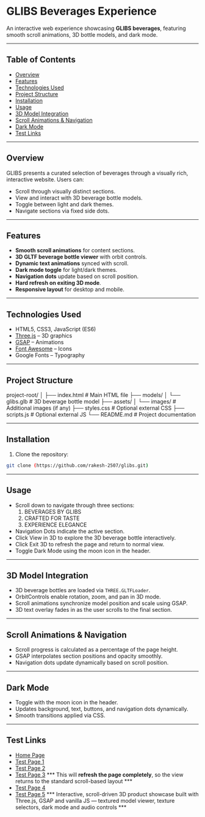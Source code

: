 # GLIBS Beverages Experience

An interactive web experience showcasing **GLIBS beverages**, featuring smooth scroll animations, 3D bottle models, and dark mode.

---

## Table of Contents
- [Overview](#overview)
- [Features](#features)
- [Technologies Used](#technologies-used)
- [Project Structure](#project-structure)
- [Installation](#installation)
- [Usage](#usage)
- [3D Model Integration](#3d-model-integration)
- [Scroll Animations & Navigation](#scroll-animations--navigation)
- [Dark Mode](#dark-mode)
- [Test Links](#test-links)
---

## Overview
GLIBS presents a curated selection of beverages through a visually rich, interactive website. Users can:
- Scroll through visually distinct sections.
- View and interact with 3D beverage bottle models.
- Toggle between light and dark themes.
- Navigate sections via fixed side dots.

---

## Features
- **Smooth scroll animations** for content sections.
- **3D GLTF beverage bottle viewer** with orbit controls.
- **Dynamic text animations** synced with scroll.
- **Dark mode toggle** for light/dark themes.
- **Navigation dots** update based on scroll position.
- **Hard refresh on exiting 3D mode**.
- **Responsive layout** for desktop and mobile.

---

## Technologies Used
- HTML5, CSS3, JavaScript (ES6)
- [Three.js](https://threejs.org/) – 3D graphics
- [GSAP](https://greensock.com/gsap/) – Animations
- [Font Awesome](https://fontawesome.com/) – Icons
- Google Fonts – Typography

---

## Project Structure
project-root/
│
├── index.html # Main HTML file
├── models/
│ └── glibs.glb # 3D beverage bottle model
├── assets/
│ └── images/ # Additional images (if any)
├── styles.css # Optional external CSS
├── scripts.js # Optional external JS
└── README.md # Project documentation


---

## Installation
1. Clone the repository:
```bash
git clone (https://github.com/rakesh-2507/glibs.git)
```
---

## Usage

- Scroll down to navigate through three sections:
  1. BEVERAGES BY GLIBS
  2. CRAFTED FOR TASTE
  3. EXPERIENCE ELEGANCE
- Navigation Dots indicate the active section.
- Click View in 3D to explore the 3D beverage bottle interactively.
- Click Exit 3D to refresh the page and return to normal view.
- Toggle Dark Mode using the moon icon in the header.

---

## 3D Model Integration

- 3D beverage bottles are loaded via `THREE.GLTFLoader`.
- OrbitControls enable rotation, zoom, and pan in 3D mode.
- Scroll animations synchronize model position and scale using GSAP.
- 3D text overlay fades in as the user scrolls to the final section.

---

## Scroll Animations & Navigation

- Scroll progress is calculated as a percentage of the page height.
- GSAP interpolates section positions and opacity smoothly.
- Navigation dots update dynamically based on scroll position.

---

## Dark Mode

- Toggle with the moon icon in the header.
- Updates background, text, buttons, and navigation dots dynamically.
- Smooth transitions applied via CSS.

---

## Test Links

- [Home Page](https://rakesh-2507.github.io/glibs/)
- [Test Page 1](https://rakesh-2507.github.io/glibs/test1.html)
- [Test Page 2](https://rakesh-2507.github.io/glibs/test2.html)  
- [Test Page 3](https://rakesh-2507.github.io/glibs/test3.html)  *** This will **refresh the page completely**, so the view returns to the standard scroll-based layout ***
- [Test Page 4](https://rakesh-2507.github.io/glibs/test4.html) 
- [Test Page 5](https://rakesh-2507.github.io/glibs/test5.html)  *** Interactive, scroll-driven 3D product showcase built with Three.js, GSAP and vanilla JS — textured model viewer, texture selectors, dark mode and audio controls ***
